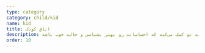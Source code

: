```yaml
---
type: category
category: child/kid
name: kid
title: اتاق کودک
description: به اتاق کودک کلبه خوش آمدی. مطالب این اتاق به تو کمک می‌کنه که احساساتت رو بهتر بشناسی و حالت خوب باشه.
order: 10
---
```


